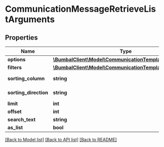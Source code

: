 # CommunicationMessageRetrieveListArguments

## Properties
Name | Type | Description | Notes
------------ | ------------- | ------------- | -------------
**options** | [**\BumbalClient\Model\CommunicationTemplateOptionsModel**](CommunicationTemplateOptionsModel.md) |  | [optional] 
**filters** | [**\BumbalClient\Model\CommunicationTemplateFiltersModel**](CommunicationTemplateFiltersModel.md) |  | [optional] 
**sorting_column** | **string** | Sorting Column | [optional] 
**sorting_direction** | **string** | Sorting Direction | [optional] 
**limit** | **int** |  | [optional] 
**offset** | **int** |  | [optional] 
**search_text** | **string** |  | [optional] 
**as_list** | **bool** |  | [optional] 

[[Back to Model list]](../README.md#documentation-for-models) [[Back to API list]](../README.md#documentation-for-api-endpoints) [[Back to README]](../README.md)


